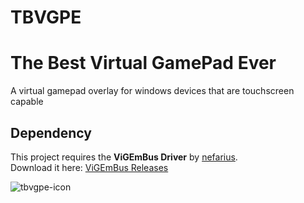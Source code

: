 # TBVGPE
# The Best Virtual GamePad Ever
A virtual gamepad overlay for windows devices that are touchscreen capable

## Dependency
This project requires the **ViGEmBus Driver** by [nefarius](https://github.com/nefarius).  
Download it here: [ViGEmBus Releases](https://github.com/nefarius/ViGEmBus/releases)  

![tbvgpe-icon](https://github.com/user-attachments/assets/d6648876-d6ad-4e5d-994b-ca9da6ea5eea)
